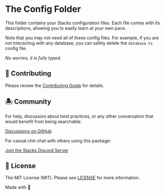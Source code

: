 # The Config Folder

This folder contains your Stacks configuration files. Each file comes with its descriptions, allowing you to easily learn at your own pace.

Note that you may not need all of these config files. For example, if you are not interacting with any database, you can safely delete the `database.ts` config file.

_No worries, it is fully typed._

## 🚜 Contributing

Please review the [Contributing Guide](https://github.com/stacksjs/contributing) for details.

## 🏝 Community

For help, discussion about best practices, or any other conversation that would benefit from being searchable:

[Discussions on GitHub](https://github.com/stacksjs/stacks/discussions)

For casual chit-chat with others using this package:

[Join the Stacks Discord Server](https://discord.gg/stacksjs)

## 📄 License

The MIT License (MIT). Please see [LICENSE](../LICENSE.md) for more information.

Made with 💙
